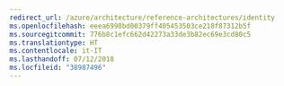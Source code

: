```yaml
---
redirect_url: /azure/architecture/reference-architectures/identity
ms.openlocfilehash: eeea6998bd00379ff405453503ce218f87312b5f
ms.sourcegitcommit: 776b8c1efc662d42273a33de3b82ec69e3cd80c5
ms.translationtype: HT
ms.contentlocale: it-IT
ms.lasthandoff: 07/12/2018
ms.locfileid: "38987496"
---
```

